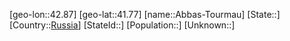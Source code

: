 ﻿---
location: [41.77,42.87]
type: City
tags:
- geo/City


SpocWebEntityId: 28642
isDeleted: false
confidential: public

---
[geo-lon::42.87]
[geo-lat::41.77]
[name::Abbas-Tourmau]
[State::]
[Country::[Russia](geo/Continent/Europe/Russia.md)]
[StateId::]
[Population::]
[Unknown::]

